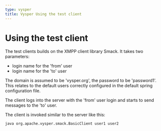 ```yaml
---
type: vysper
title: Vysper Using the test client
---
```


# Using the test client

The test clients builds on the XMPP client library Smack.
It takes two parameters:

* login name for the 'from' user
* login name for the 'to' user

The domain is assumed to be 'vysper.org', the password to be 'password1'.
This relates to the default users correctly configured in the default spring configuration file.

The client logs into the server with the 'from' user login and starts to send messages to the 'to' user.

The client is invoked similar to the server like this:

```bash
java org.apache.vysper.smack.BasicClient user1 user2
```
